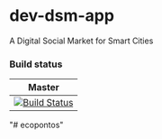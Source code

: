 # dev-dsm-app
A Digital Social Market for Smart Cities

### Build status

| Master                                   |
| ---------------------------------------- |
| [![Build Status](https://travis-ci.org/reTHINK-project/dev-dsm-app.svg?branch=master)](https://travis-ci.org/reTHINK-project/dev-dsm-app) |
"# ecopontos" 
